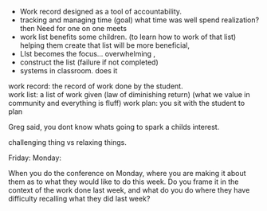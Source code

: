 - Work record designed as a tool of accountability.
- tracking and managing time (goal) what time was well spend realization? then Need for one on one meets
- work list benefits some children. (to learn how to work of that list) helping them create that list will be more beneficial, 
- LIst becomes the focus... overwhelming , 
- construct the list (failure if not completed)
- systems in classroom. does it 

work record: the record of work done by the student.  
work list: a list of work given (law of diminishing return) (what we value in community and everything is fluff)
work plan: you sit with the student to plan

Greg said, you dont know whats going to spark a childs interest.

challenging thing vs relaxing things. 

Friday:
Monday:


When you do the conference on Monday, where you are making it about them as to what they would like to do this week. Do you frame it in the context of the work done last week, and what do you do where they have difficulty recalling what they did last week?